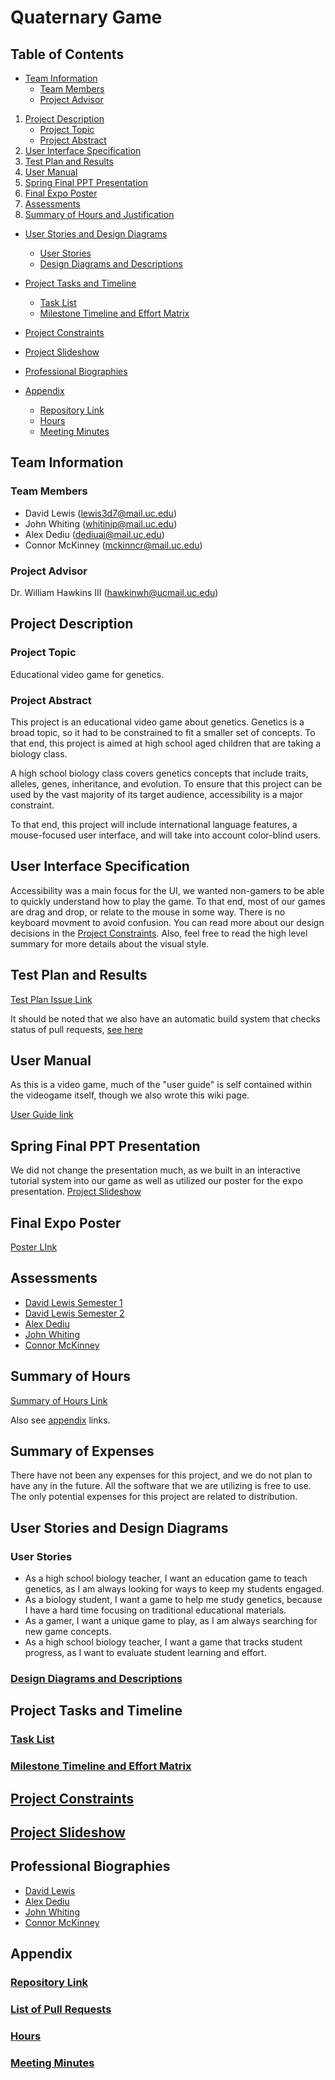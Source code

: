 # Quaternary Game

## Table of Contents
- [Team Information](#team-information)
	- [Team Members](#Team-Members)
	- [Project Advisor](#Project-Advisor)

1. [Project Description](#Project-Description)
	- [Project Topic](#Project-Topic)
	- [Project Abstract](#Project-Abstract)
2. [User Interface Specification](#User-Interface-Specification)
3. [Test Plan and Results](#Test-Plan-and-Results)
4. [User Manual](#User-Manual)
5. [Spring Final PPT Presentation](#Spring-Final-PPT-Presentation)
6. [Final Expo Poster](#Final-Expo-Poster)
7. [Assessments](#Assessments)
8. [Summary of Hours and Justification](#Summary-of-Hours)
- [User Stories and Design Diagrams](#User-Stories-and-Design-Diagrams)
	- [User Stories](#User-Stories)
	- [Design Diagrams and Descriptions](#Design-Diagrams-and-Descriptions)
- [Project Tasks and Timeline](#Project-Tasks-and-Timeline)
	- [Task List](#Task-List)
	- [Milestone Timeline and Effort Matrix](#Milestone-Timeline-and-Effort-Matrix)
- [Project Constraints](#Project-Constraints)
- [Project Slideshow](#Project-Slideshow)

- [Professional Biographies](#Professional-Biographies)
- [Appendix](#appendix)
	- [Repository Link](#repository-link)
	- [Hours](#hours)
	- [Meeting Minutes](#meeting-minutes)

## Team Information

### Team Members

- David Lewis (lewis3d7@mail.uc.edu)
- John Whiting (whitinjp@mail.uc.edu)
- Alex Dediu (dediuai@mail.uc.edu)
- Connor McKinney (mckinncr@mail.uc.edu)

### Project Advisor

Dr. William Hawkins III (hawkinwh@ucmail.uc.edu)

## Project Description

### Project Topic

Educational video game for genetics.

### Project Abstract

This project is an educational video game about genetics. Genetics is a broad topic, so it had to be constrained to fit a smaller set of concepts. To that end, this project is aimed at high school aged children that are taking a biology class. ​

A high school biology class covers genetics concepts that include traits, alleles, genes, inheritance, and evolution. To ensure that this project can be used by the vast majority of its target audience, accessibility is a major constraint. ​

To that end, this project will include international language features, a mouse-focused user interface, and will take into account color-blind users.
## User Interface Specification
Accessibility was a main focus for the UI, we wanted non-gamers to be able to quickly understand how to play the game. To that end, most of our games are drag and drop, or relate to the mouse in some way. There is no keyboard movment to avoid confusion. You can read more about our design decisions in the [Project Constraints](https://github.com/quaternary-game/quaternary/issues?q=is%3Aissue). Also, feel free to read the high level summary for more details about the visual style.

## Test Plan and Results
[Test Plan Issue Link](https://github.com/quaternary-game/class-work/issues/16)

It should be noted that we also have an automatic build system that checks status of pull requests, [see here](https://github.com/quaternary-game/quaternary/actions)

## User Manual
As this is a video game, much of the "user guide" is self contained within the videogame itself, though we also wrote this wiki page. 

[User Guide link](https://github.com/quaternary-game/quaternary/wiki/User-Guide)


## Spring Final PPT Presentation
We did not change the presentation much, as we built in an interactive tutorial system into our game as well as utilized our poster for the expo presentation.
[Project Slideshow](https://mailuc-my.sharepoint.com/:p:/g/personal/whitinjp_mail_uc_edu/EYD4aq-ryBdLucVvgwqN6l0Bnfz-2dz5rGX0PtbUKncdeA?e=HfdcOL)

## Final Expo Poster
[Poster LInk](https://github.com/quaternary-game/class-work/blob/main/QuaternaryPoster.pdf)

## Assessments

- [David Lewis Semester 1](https://github.com/quaternary-game/class-work/blob/main/homework-essays/individual-capstone-assessments/david-lewis-capstone-assessment.md)
- [David Lewis Semester 2](https://github.com/quaternary-game/class-work/blob/main/homework-essays/individual-capstone-assessments/Self-Assessment-David-Lewis-semester-2.pdf)
- [Alex Dediu](https://github.com/quaternary-game/class-work/blob/main/homework-essays/individual-capstone-assessments/dediu_capstone_assessment.md)
- [John Whiting](https://github.com/quaternary-game/class-work/blob/main/homework-essays/individual-capstone-assessments/john-whiting.md)
- [Connor McKinney](https://github.com/quaternary-game/class-work/blob/main/homework-essays/individual-capstone-assessments/ConnorMcKinneyCapstone.md)

## Summary of Hours
[Summary of Hours Link](https://github.com/quaternary-game/class-work/discussions/11)

Also see [appendix](#Appendix) links.

## Summary of Expenses
There have not been any expenses for this project, and we do not plan to have any in the future. All the software that we are utilizing is free to use. The only potential expenses for this project are related to distribution.

## User Stories and Design Diagrams

### User Stories 

-   As a high school biology teacher, I want an education game to teach genetics, as I am always looking for ways to keep my students engaged.
-   As a biology student, I want a game to help me study genetics, because I have a hard time focusing on traditional educational materials.
-   As a gamer, I want a unique game to play, as I am always searching for new game concepts.
-   As a high school biology teacher, I want a game that tracks student progress, as I want to evaluate student learning and effort.

### [Design Diagrams and Descriptions](https://github.com/quaternary-game/class-work/blob/main/design-diagrams/DesignDiagram.md)

## Project Tasks and Timeline

### [Task List](https://github.com/quaternary-game/class-work/blob/main/Tasklist.md)

### [Milestone Timeline and Effort Matrix](https://github.com/quaternary-game/class-work/blob/main/Milestones.md)

## [Project Constraints](https://github.com/quaternary-game/class-work/blob/main/module_7.md)

## [Project Slideshow](https://mailuc-my.sharepoint.com/:p:/g/personal/whitinjp_mail_uc_edu/EYD4aq-ryBdLucVvgwqN6l0Bnfz-2dz5rGX0PtbUKncdeA?e=HfdcOL)


## Professional Biographies

- [David Lewis](https://github.com/quaternary-game/class-work/blob/main/contributor-biographies/davidlewis.md)
- [Alex Dediu](https://github.com/quaternary-game/class-work/blob/main/contributor-biographies/dediu_biography.md)
- [John Whiting](https://github.com/quaternary-game/class-work/blob/main/contributor-biographies/john-whiting.md)
- [Connor McKinney](https://github.com/quaternary-game/class-work/blob/main/contributor-biographies/mckinncr_professionalBio.md)



## Appendix

### [Repository Link](https://github.com/quaternary-game/quaternary)

### [List of Pull Requests](https://github.com/quaternary-game/quaternary/pulls?q=is%3Apr+is%3Aclosed)

### [Hours](https://github.com/quaternary-game/class-work/discussions/11)

### [Meeting Minutes](https://github.com/quaternary-game/class-work/discussions/9)
